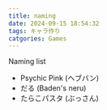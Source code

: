```yaml
---
title: naming
date: 2024-09-15 18:54:32
tags: キャラ作り
catgories: Games
---
```


Naming list

- Psychic Pink (ヘブバン)
- だる (Baden's neru)
- たらこパスタ (ぶっさん)
